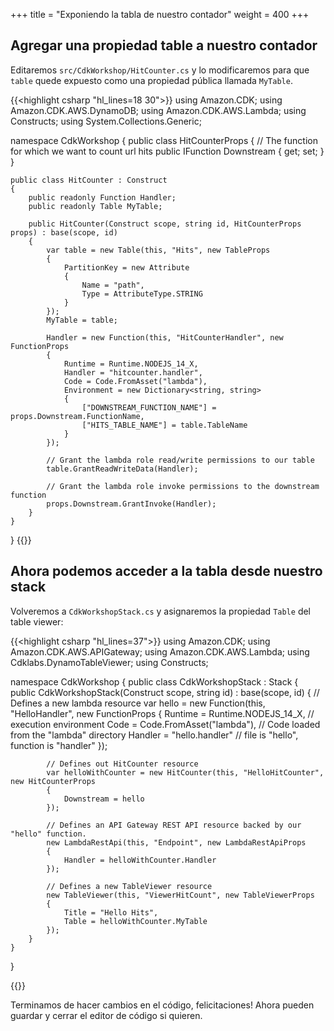 +++
title = "Exponiendo la tabla de nuestro contador"
weight = 400
+++

## Agregar una propiedad table a nuestro contador

Editaremos `src/CdkWorkshop/HitCounter.cs` y lo modificaremos para que `table` quede expuesto como una propiedad pública llamada `MyTable`.

{{<highlight csharp "hl_lines=18 30">}}
using Amazon.CDK;
using Amazon.CDK.AWS.DynamoDB;
using Amazon.CDK.AWS.Lambda;
using Constructs;
using System.Collections.Generic;

namespace CdkWorkshop
{
    public class HitCounterProps
    {
        // The function for which we want to count url hits
        public IFunction Downstream { get; set; }
    }

    public class HitCounter : Construct
    {
        public readonly Function Handler;
        public readonly Table MyTable;

        public HitCounter(Construct scope, string id, HitCounterProps props) : base(scope, id)
        {
            var table = new Table(this, "Hits", new TableProps
            {
                PartitionKey = new Attribute
                {
                    Name = "path",
                    Type = AttributeType.STRING
                }
            });
            MyTable = table;

            Handler = new Function(this, "HitCounterHandler", new FunctionProps
            {
                Runtime = Runtime.NODEJS_14_X,
                Handler = "hitcounter.handler",
                Code = Code.FromAsset("lambda"),
                Environment = new Dictionary<string, string>
                {
                    ["DOWNSTREAM_FUNCTION_NAME"] = props.Downstream.FunctionName,
                    ["HITS_TABLE_NAME"] = table.TableName
                }
            });

            // Grant the lambda role read/write permissions to our table
            table.GrantReadWriteData(Handler);

            // Grant the lambda role invoke permissions to the downstream function
            props.Downstream.GrantInvoke(Handler);
        }
    }
}
{{</highlight>}}

## Ahora podemos acceder a la tabla desde nuestro stack

Volveremos a `CdkWorkshopStack.cs` y asignaremos la propiedad `Table` del table viewer:

{{<highlight csharp "hl_lines=37">}}
using Amazon.CDK;
using Amazon.CDK.AWS.APIGateway;
using Amazon.CDK.AWS.Lambda;
using Cdklabs.DynamoTableViewer;
using Constructs;

namespace CdkWorkshop
{
    public class CdkWorkshopStack : Stack
    {
        public CdkWorkshopStack(Construct scope, string id) : base(scope, id)
        {
            // Defines a new lambda resource
            var hello = new Function(this, "HelloHandler", new FunctionProps
            {
                Runtime = Runtime.NODEJS_14_X, // execution environment
                Code = Code.FromAsset("lambda"), // Code loaded from the "lambda" directory
                Handler = "hello.handler" // file is "hello", function is "handler"
            });

            // Defines out HitCounter resource
            var helloWithCounter = new HitCounter(this, "HelloHitCounter", new HitCounterProps
            {
                Downstream = hello
            });

            // Defines an API Gateway REST API resource backed by our "hello" function.
            new LambdaRestApi(this, "Endpoint", new LambdaRestApiProps
            {
                Handler = helloWithCounter.Handler
            });

            // Defines a new TableViewer resource
            new TableViewer(this, "ViewerHitCount", new TableViewerProps
            {
                Title = "Hello Hits",
                Table = helloWithCounter.MyTable
            });
        }
    }
}

{{</highlight>}}

Terminamos de hacer cambios en el código, felicitaciones!
Ahora pueden guardar y cerrar el editor de código si quieren.
